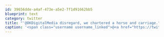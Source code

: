 ```yaml
---
id: 39656dde-a4af-473e-a5e2-7f1d91662bb5
blueprint: text
category: twitter
title: "'@OKDigitalMedia disregard, we chartered a horse and carriage."
caption: '<span class="username username_linked">@<a href="https://twitter.com/OKDigitalMedia" title="John Thiessen">OKDigitalMedia</a></span> disregard, we chartered a horse and carriage.'
---
```

